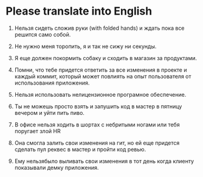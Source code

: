 # Please translate into English

1. Нельзя сидеть сложив руки (with folded hands) и ждать пока все решится само собой.

2. Не нужно меня торопить, я и так не сижу ни секунды.

3. Я еще должен покормить собаку и сходить в магазин за продуктами.

4. Помни, что тебе придется ответить за все изменения в проекте и каждый коммит, который может повлиять на опыт пользователя от использования приложения.

5. Нельзя использовать нелицензионное програмное обеспечение.

6. Ты не можешь просто взять и запушить код в мастер в пятницу вечером и уйти пить пиво.

7. В офисе нельзя ходить в шортах с небритыми ногами или тебя поругает злой HR

8. Она смогла залить свои изменения на гит, но ей еще придется сделать пул реквес в мастер и пройти код ревью.

9. Ему нельзябыло выливать свои изменения в тот день когда клиенту показывали демку приложения.
